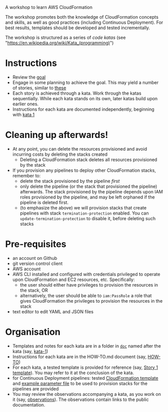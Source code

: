 A workshop to learn AWS CloudFormation

The workshop promotes both the knowledge of CloudFormation concepts and skills, as well as good practices (including Continuous Deployment). For best results, templates should be developed and tested incrementally. 

The workshop is structured as a series of *code katas* (see "https://en.wikipedia.org/wiki/Kata_(programming)")

Instructions
====

- Review the [goal](doc/goal.md) 
- Engage in some planning to achieve the goal. This may yield a number of stories, similar to [these](doc/stories.md)
- Each story is achieved through a kata. Work through the katas sequentially. While each kata stands on its own, later katas build upon earlier ones.
- Instructions for each kata are documented independently, beginning with [kata 1](doc/kata-1/HOW-TO.md) 

Cleaning up afterwards!
====

- At any point, you can delete the resources provisioned and avoid incurring costs by deleting the stacks created
    - Deleting a CloudFormation stack deletes all resources provisioned by the stack
- If you provision any pipelines to deploy other CloudFormation stacks, remember to:
    - delete the stack provisioned by the pipeline _first_ 
    - only delete the pipeline (or the stack that provisioned the pipeline) afterwards. The stack provisioned by the pipeline depends upon IAM roles provisioned by the pipeline, and may be left orphaned if the pipeline is deleted first. 
    - (to emphasize the above) we will provision stacks that create pipelines with stack `termination-protection` enabled. You can `update-termination-protection` to disable it, before deleting such stacks

Pre-requisites
====

- an account on Github
- git version control client
- AWS account
- AWS CLI installed and configured with credentials privileged to operate upon CloudFormation and EC2 resources, etc. Specifically: 
    - the user should either have privileges to provision the resources in the stack, OR 
    - alternatively, the user should be able to `iam:PassRole` a role that gives CloudFormation the privileges to provision the resources in the stack 
- text editor to edit YAML and JSON files

Organisation
====

- Templates and notes for each kata are in a folder in [`doc`](doc) named after the kata (say, [kata-1](doc/kata-1))
- Instructions for each kata are in the HOW-TO.md document (say, [HOW-TO](doc/kata-1/HOW-TO.md))
- For each kata, a tested template is provided for reference (say, [Story 1 template](doc/kata-1/story_1-template.yaml)). You may refer to it at the conclusion of the kata. 
- for Continuous Deployment pipelines: tested [CloudFormation template](doc/kata-2/pipeline.yaml) and [example parameter file](doc/kata-2/pipeline-parameters.example.json) to be used to provision stacks for the pipelines are provided
- You may review the observations accompanying a kata, as you work on it (say, [observations](doc/kata-1/observations.md)). The observations contain links to the public documentation.
